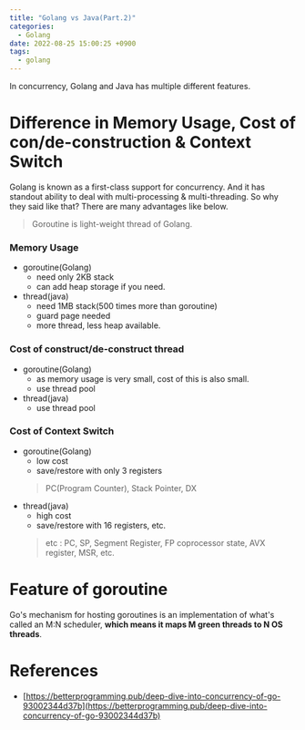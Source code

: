 ```yaml
---
title: "Golang vs Java(Part.2)"
categories:
  - Golang
date: 2022-08-25 15:00:25 +0900
tags:
  - golang
---
```

   

In concurrency, Golang and Java has multiple different features.

# Difference in Memory Usage, Cost of con/de-construction & Context Switch

Golang is known as a first-class support for concurrency. And it has standout ability to deal with multi-processing & multi-threading. So why they said like that? There are many advantages like below.
> Goroutine is light-weight thread of Golang.

### Memory Usage
* goroutine(Golang)
  * need only 2KB stack
  * can add heap storage if you need.
* thread(java)
  * need 1MB stack(500 times more than goroutine)
  * guard page needed
  * more thread, less heap available.

### Cost of construct/de-construct thread

* goroutine(Golang)
  * as memory usage is very small, cost of this is also small.
  * use thread pool
* thread(java)
  * use thread pool

### Cost of Context Switch

* goroutine(Golang)
  * low cost
  * save/restore with only 3 registers
  > PC(Program Counter), Stack Pointer, DX
* thread(java)
  * high cost
  * save/restore with 16 registers, etc.
  > etc : PC, SP, Segment Register, FP coprocessor state, AVX register, MSR, etc.

# Feature of goroutine

Go's mechanism for hosting goroutines is an implementation of what's called an M:N scheduler, **which means it maps M green threads to N OS threads**.

# References
* [https://betterprogramming.pub/deep-dive-into-concurrency-of-go-93002344d37b](https://betterprogramming.pub/deep-dive-into-concurrency-of-go-93002344d37b)